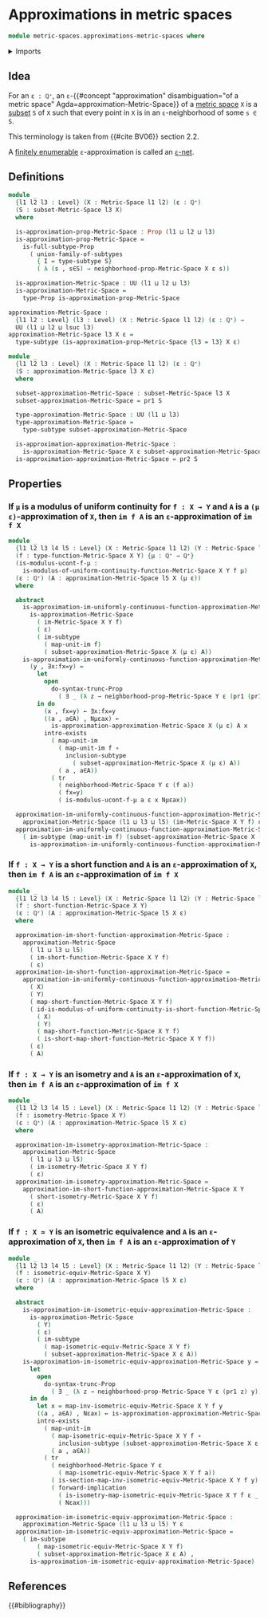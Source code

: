 # Approximations in metric spaces

```agda
module metric-spaces.approximations-metric-spaces where
```

<details><summary>Imports</summary>

```agda
open import elementary-number-theory.positive-rational-numbers

open import foundation.dependent-pair-types
open import foundation.existential-quantification
open import foundation.full-subtypes
open import foundation.function-types
open import foundation.images
open import foundation.images-subtypes
open import foundation.logical-equivalences
open import foundation.propositional-truncations
open import foundation.propositions
open import foundation.subtypes
open import foundation.transport-along-identifications
open import foundation.unions-subtypes
open import foundation.universe-levels

open import metric-spaces.equality-of-metric-spaces
open import metric-spaces.functions-metric-spaces
open import metric-spaces.images-isometries-metric-spaces
open import metric-spaces.images-metric-spaces
open import metric-spaces.images-short-functions-metric-spaces
open import metric-spaces.images-uniformly-continuous-functions-metric-spaces
open import metric-spaces.isometries-metric-spaces
open import metric-spaces.metric-spaces
open import metric-spaces.short-functions-metric-spaces
open import metric-spaces.subspaces-metric-spaces
open import metric-spaces.uniformly-continuous-functions-metric-spaces
```

</details>

## Idea

For an `ε : ℚ⁺`, an
`ε`-{{#concept "approximation" disambiguation="of a metric space" Agda=approximation-Metric-Space}}
of a [metric space](metric-spaces.metric-spaces.md) `X` is a
[subset](foundation.subtypes.md) `S` of `X` such that every point in `X` is in
an `ε`-neighborhood of some `s ∈ S`.

This terminology is taken from {{#cite BV06}} section 2.2.

A [finitely enumerable](univalent-combinatorics.finitely-enumerable-types.md)
`ε`-approximation is called an [`ε`-net](metric-spaces.nets-metric-spaces.md).

## Definitions

```agda
module _
  {l1 l2 l3 : Level} (X : Metric-Space l1 l2) (ε : ℚ⁺)
  (S : subset-Metric-Space l3 X)
  where

  is-approximation-prop-Metric-Space : Prop (l1 ⊔ l2 ⊔ l3)
  is-approximation-prop-Metric-Space =
    is-full-subtype-Prop
      ( union-family-of-subtypes
        { I = type-subtype S}
        ( λ (s , s∈S) → neighborhood-prop-Metric-Space X ε s))

  is-approximation-Metric-Space : UU (l1 ⊔ l2 ⊔ l3)
  is-approximation-Metric-Space =
    type-Prop is-approximation-prop-Metric-Space

approximation-Metric-Space :
  {l1 l2 : Level} (l3 : Level) (X : Metric-Space l1 l2) (ε : ℚ⁺) →
  UU (l1 ⊔ l2 ⊔ lsuc l3)
approximation-Metric-Space l3 X ε =
  type-subtype (is-approximation-prop-Metric-Space {l3 = l3} X ε)

module _
  {l1 l2 l3 : Level} (X : Metric-Space l1 l2) (ε : ℚ⁺)
  (S : approximation-Metric-Space l3 X ε)
  where

  subset-approximation-Metric-Space : subset-Metric-Space l3 X
  subset-approximation-Metric-Space = pr1 S

  type-approximation-Metric-Space : UU (l1 ⊔ l3)
  type-approximation-Metric-Space =
    type-subtype subset-approximation-Metric-Space

  is-approximation-approximation-Metric-Space :
    is-approximation-Metric-Space X ε subset-approximation-Metric-Space
  is-approximation-approximation-Metric-Space = pr2 S
```

## Properties

### If `μ` is a modulus of uniform continuity for `f : X → Y` and `A` is a `(μ ε)`-approximation of `X`, then `im f A` is an `ε`-approximation of `im f X`

```agda
module _
  {l1 l2 l3 l4 l5 : Level} (X : Metric-Space l1 l2) (Y : Metric-Space l3 l4)
  (f : type-function-Metric-Space X Y) {μ : ℚ⁺ → ℚ⁺}
  (is-modulus-ucont-f-μ :
    is-modulus-of-uniform-continuity-function-Metric-Space X Y f μ)
  (ε : ℚ⁺) (A : approximation-Metric-Space l5 X (μ ε))
  where

  abstract
    is-approximation-im-uniformly-continuous-function-approximation-Metric-Space :
      is-approximation-Metric-Space
        ( im-Metric-Space X Y f)
        ( ε)
        ( im-subtype
          ( map-unit-im f)
          ( subset-approximation-Metric-Space X (μ ε) A))
    is-approximation-im-uniformly-continuous-function-approximation-Metric-Space
      (y , ∃x:fx=y) =
        let
          open
            do-syntax-trunc-Prop
              ( ∃ _ (λ z → neighborhood-prop-Metric-Space Y ε (pr1 (pr1 z)) y))
        in do
          (x , fx=y) ← ∃x:fx=y
          ((a , a∈A) , Nμεax) ←
            is-approximation-approximation-Metric-Space X (μ ε) A x
          intro-exists
            ( map-unit-im
              ( map-unit-im f ∘
                inclusion-subtype
                  ( subset-approximation-Metric-Space X (μ ε) A))
              ( a , a∈A))
            ( tr
              ( neighborhood-Metric-Space Y ε (f a))
              ( fx=y)
              ( is-modulus-ucont-f-μ a ε x Nμεax))

  approximation-im-uniformly-continuous-function-approximation-Metric-Space :
    approximation-Metric-Space (l1 ⊔ l3 ⊔ l5) (im-Metric-Space X Y f) ε
  approximation-im-uniformly-continuous-function-approximation-Metric-Space =
    ( im-subtype (map-unit-im f) (subset-approximation-Metric-Space X (μ ε) A) ,
      is-approximation-im-uniformly-continuous-function-approximation-Metric-Space)
```

### If `f : X → Y` is a short function and `A` is an `ε`-approximation of `X`, then `im f A` is an `ε`-approximation of `im f X`

```agda
module _
  {l1 l2 l3 l4 l5 : Level} (X : Metric-Space l1 l2) (Y : Metric-Space l3 l4)
  (f : short-function-Metric-Space X Y)
  (ε : ℚ⁺) (A : approximation-Metric-Space l5 X ε)
  where

  approximation-im-short-function-approximation-Metric-Space :
    approximation-Metric-Space
      ( l1 ⊔ l3 ⊔ l5)
      ( im-short-function-Metric-Space X Y f)
      ( ε)
  approximation-im-short-function-approximation-Metric-Space =
    approximation-im-uniformly-continuous-function-approximation-Metric-Space
      ( X)
      ( Y)
      ( map-short-function-Metric-Space X Y f)
      ( id-is-modulus-of-uniform-continuity-is-short-function-Metric-Space
        ( X)
        ( Y)
        ( map-short-function-Metric-Space X Y f)
        ( is-short-map-short-function-Metric-Space X Y f))
      ( ε)
      ( A)
```

### If `f : X → Y` is an isometry and `A` is an `ε`-approximation of `X`, then `im f A` is an `ε`-approximation of `im f X`

```agda
module _
  {l1 l2 l3 l4 l5 : Level} (X : Metric-Space l1 l2) (Y : Metric-Space l3 l4)
  (f : isometry-Metric-Space X Y)
  (ε : ℚ⁺) (A : approximation-Metric-Space l5 X ε)
  where

  approximation-im-isometry-approximation-Metric-Space :
    approximation-Metric-Space
      ( l1 ⊔ l3 ⊔ l5)
      ( im-isometry-Metric-Space X Y f)
      ( ε)
  approximation-im-isometry-approximation-Metric-Space =
    approximation-im-short-function-approximation-Metric-Space X Y
      ( short-isometry-Metric-Space X Y f)
      ( ε)
      ( A)
```

### If `f : X ≃ Y` is an isometric equivalence and `A` is an `ε`-approximation of `X`, then `im f A` is an `ε`-approximation of `Y`

```agda
module _
  {l1 l2 l3 l4 l5 : Level} (X : Metric-Space l1 l2) (Y : Metric-Space l3 l4)
  (f : isometric-equiv-Metric-Space X Y)
  (ε : ℚ⁺) (A : approximation-Metric-Space l5 X ε)
  where

  abstract
    is-approximation-im-isometric-equiv-approximation-Metric-Space :
      is-approximation-Metric-Space
        ( Y)
        ( ε)
        ( im-subtype
          ( map-isometric-equiv-Metric-Space X Y f)
          ( subset-approximation-Metric-Space X ε A))
    is-approximation-im-isometric-equiv-approximation-Metric-Space y =
      let
        open
          do-syntax-trunc-Prop
            ( ∃ _ (λ z → neighborhood-prop-Metric-Space Y ε (pr1 z) y))
      in do
        let x = map-inv-isometric-equiv-Metric-Space X Y f y
        ((a , a∈A) , Nεax) ← is-approximation-approximation-Metric-Space X ε A x
        intro-exists
          ( map-unit-im
            ( map-isometric-equiv-Metric-Space X Y f ∘
              inclusion-subtype (subset-approximation-Metric-Space X ε A))
            ( a , a∈A))
          ( tr
            ( neighborhood-Metric-Space Y ε
              ( map-isometric-equiv-Metric-Space X Y f a))
            ( is-section-map-inv-isometric-equiv-Metric-Space X Y f y)
            ( forward-implication
              ( is-isometry-map-isometric-equiv-Metric-Space X Y f ε _ _)
              ( Nεax)))

  approximation-im-isometric-equiv-approximation-Metric-Space :
    approximation-Metric-Space (l1 ⊔ l3 ⊔ l5) Y ε
  approximation-im-isometric-equiv-approximation-Metric-Space =
    ( im-subtype
        ( map-isometric-equiv-Metric-Space X Y f)
        ( subset-approximation-Metric-Space X ε A) ,
      is-approximation-im-isometric-equiv-approximation-Metric-Space)
```

## References

{{#bibliography}}
